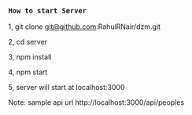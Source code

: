 ### `How to start Server`

1, git clone git@github.com:RahulRNair/dzm.git

2, cd server

3, npm install

4, npm start

5, server will start at localhost:3000

Note: sample api url http://localhost:3000/api/peoples
